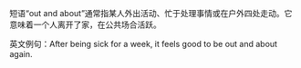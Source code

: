 短语“out and about”通常指某人外出活动、忙于处理事情或在户外四处走动。它意味着一个人离开了家，在公共场合活跃。

英文例句：After being sick for a week, it feels good to be out and about again.